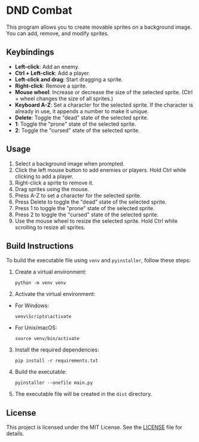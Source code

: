 # DND Combat

This program allows you to create movable sprites on a background image. You can add, remove, and modify sprites.

## Keybindings

- **Left-click**: Add an enemy.
- **Ctrl + Left-click**: Add a player.
- **Left-click and drag**: Start dragging a sprite.
- **Right-click**: Remove a sprite.
- **Mouse wheel**: Increase or decrease the size of the selected sprite. (Ctrl + wheel changes the size of all sprites.)
- **Keyboard A-Z**: Set a character for the selected sprite. If the character is already in use, it appends a number to make it unique.
- **Delete**: Toggle the "dead" state of the selected sprite.
- **1**: Toggle the "prone" state of the selected sprite.
- **2**: Toggle the "cursed" state of the selected sprite.

## Usage

1. Select a background image when prompted.
2. Click the left mouse button to add enemies or players. Hold Ctrl while clicking to add a player.
3. Right-click a sprite to remove it.
4. Drag sprites using the mouse.
5. Press A-Z to set a character for the selected sprite.
6. Press Delete to toggle the "dead" state of the selected sprite.
7. Press 1 to toggle the "prone" state of the selected sprite.
8. Press 2 to toggle the "cursed" state of the selected sprite.
9. Use the mouse wheel to resize the selected sprite. Hold Ctrl while scrolling to resize all sprites.

## Build Instructions

To build the executable file using `venv` and `pyinstaller`, follow these steps:

1. Create a virtual environment:
	```
	python -m venv venv
	```
2. Activate the virtual environment:
- For Windows:
	```
	venv\Scripts\activate
	```
- For Unix/macOS:
	```
	source venv/bin/activate
	```
3. Install the required dependencies:
	```
	pip install -r requirements.txt
	```
4. Build the executable:
	```
	pyinstaller --onefile main.py
	```
5. The executable file will be created in the `dist` directory.


## License

This project is licensed under the MIT License. See the [LICENSE](LICENSE) file for details.
